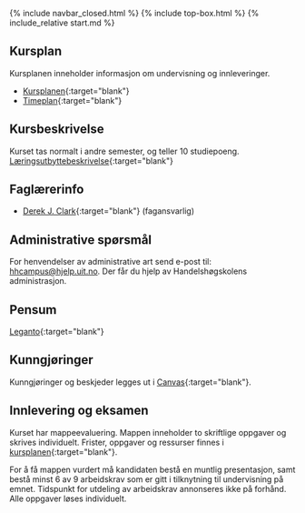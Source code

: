 {% include navbar_closed.html %}  {% include top-box.html %} {% include_relative start.md %}
## Kursplan  

Kursplanen inneholder informasjon om undervisning og innleveringer.  

- [Kursplanen](kursplan.md){:target="blank"}
- [Timeplan](https://timeplan.uit.no/emne_timeplan.php?sem=23v&fag=&module[]=SOK-1006-1#week-48){:target="blank"}


## Kursbeskrivelse 

Kurset tas normalt i andre semester, og teller 10 studiepoeng.  
[Læringsutbyttebeskrivelse](https://uit.no/utdanning/emner/emne?p_document_id=785831){:target="blank"}   



## Faglærerinfo  

- [Derek J. Clark](https://uit.no/ansatte/derek.clark){:target="blank"} (fagansvarlig)


 

## Administrative spørsmål

For henvendelser av administrative art send e-post til: <hhcampus@hjelp.uit.no>. Der får du hjelp av Handelshøgskolens administrasjon.


## Pensum  



[Leganto](https://bibsys-c.alma.exlibrisgroup.com/leganto/readinglist/lists/8768094470002205?institute=47BIBSYS_UBTO&auth=SAML){:target="blank"}  






## Kunngjøringer  

Kunngjøringer og beskjeder legges ut i [Canvas](https://uit.instructure.com/courses/25566){:target="blank"}.


## Innlevering og eksamen  

Kurset har mappeevaluering. Mappen inneholder to skriftlige oppgaver og skrives individuelt. Frister, oppgaver og ressurser finnes i [kursplanen](kursplan.md){:target="blank"}. 

For å få mappen vurdert må kandidaten bestå en muntlig presentasjon, samt bestå minst 6 av 9 arbeidskrav som er gitt i tilknytning til undervisning på emnet. Tidspunkt for utdeling av arbeidskrav annonseres ikke på forhånd. Alle oppgaver løses individuelt.   
